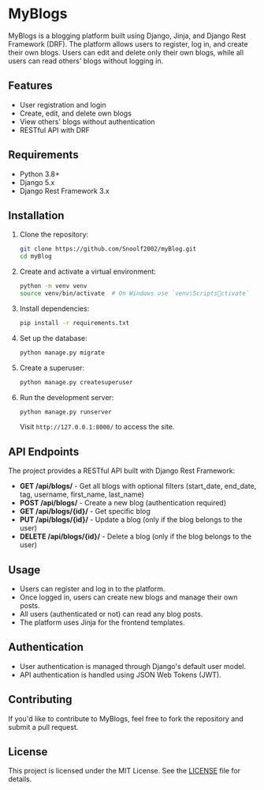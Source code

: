 
# MyBlogs

MyBlogs is a blogging platform built using Django, Jinja, and Django Rest Framework (DRF). The platform allows users to register, log in, and create their own blogs. Users can edit and delete only their own blogs, while all users can read others' blogs without logging in.

## Features

- User registration and login
- Create, edit, and delete own blogs
- View others' blogs without authentication
- RESTful API with DRF

## Requirements

- Python 3.8+
- Django 5.x
- Django Rest Framework 3.x

## Installation

1. Clone the repository:

   ```bash
   git clone https://github.com/Snoolf2002/myBlog.git
   cd myBlog
   ```

2. Create and activate a virtual environment:

   ```bash
   python -m venv venv
   source venv/bin/activate  # On Windows use `venv\Scriptsctivate`
   ```

3. Install dependencies:

   ```bash
   pip install -r requirements.txt
   ```

4. Set up the database:

   ```bash
   python manage.py migrate
   ```

5. Create a superuser:

   ```bash
   python manage.py createsuperuser
   ```

6. Run the development server:

   ```bash
   python manage.py runserver
   ```

   Visit `http://127.0.0.1:8000/` to access the site.

## API Endpoints

The project provides a RESTful API built with Django Rest Framework:

- **GET /api/blogs/** - Get all blogs with optional filters (start_date, end_date, tag, username, first_name, last_name)
- **POST /api/blogs/** - Create a new blog (authentication required)
- **GET /api/blogs/{id}/** - Get specific blog
- **PUT /api/blogs/{id}/** - Update a blog (only if the blog belongs to the user)
- **DELETE /api/blogs/{id}/** - Delete a blog (only if the blog belongs to the user)


## Usage

- Users can register and log in to the platform.
- Once logged in, users can create new blogs and manage their own posts.
- All users (authenticated or not) can read any blog posts.
- The platform uses Jinja for the frontend templates.

## Authentication

- User authentication is managed through Django's default user model.
- API authentication is handled using JSON Web Tokens (JWT).

## Contributing

If you'd like to contribute to MyBlogs, feel free to fork the repository and submit a pull request.

## License

This project is licensed under the MIT License. See the [LICENSE](LICENSE) file for details.